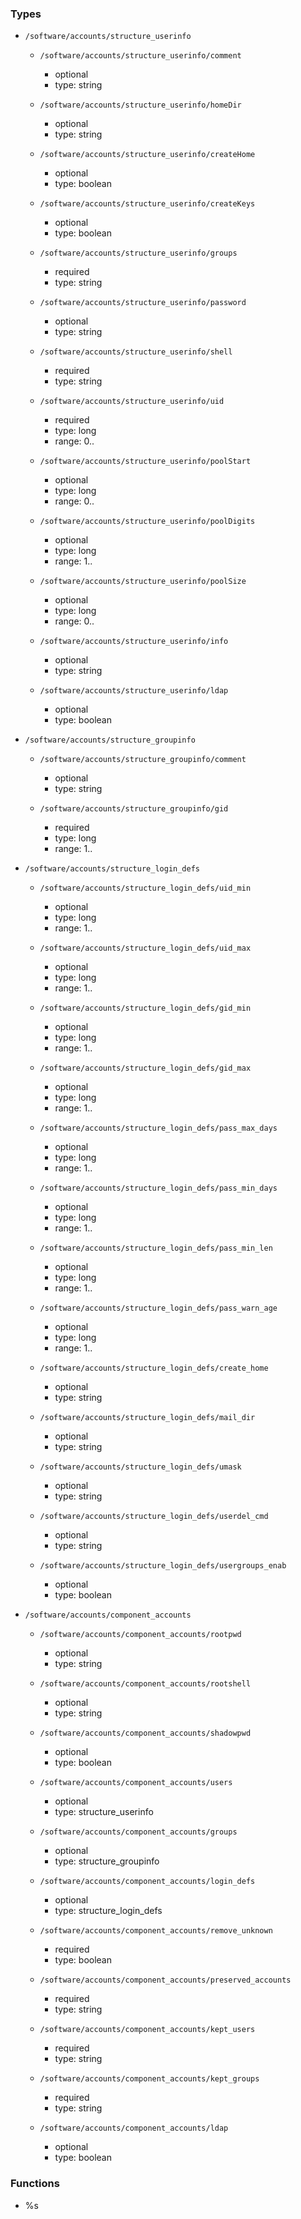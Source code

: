### Types

- `/software/accounts/structure_userinfo`
    - `/software/accounts/structure_userinfo/comment`
        - optional
        - type: string

    - `/software/accounts/structure_userinfo/homeDir`
        - optional
        - type: string

    - `/software/accounts/structure_userinfo/createHome`
        - optional
        - type: boolean

    - `/software/accounts/structure_userinfo/createKeys`
        - optional
        - type: boolean

    - `/software/accounts/structure_userinfo/groups`
        - required
        - type: string

    - `/software/accounts/structure_userinfo/password`
        - optional
        - type: string

    - `/software/accounts/structure_userinfo/shell`
        - required
        - type: string

    - `/software/accounts/structure_userinfo/uid`
        - required
        - type: long
        - range: 0..

    - `/software/accounts/structure_userinfo/poolStart`
        - optional
        - type: long
        - range: 0..

    - `/software/accounts/structure_userinfo/poolDigits`
        - optional
        - type: long
        - range: 1..

    - `/software/accounts/structure_userinfo/poolSize`
        - optional
        - type: long
        - range: 0..

    - `/software/accounts/structure_userinfo/info`
        - optional
        - type: string

    - `/software/accounts/structure_userinfo/ldap`
        - optional
        - type: boolean

- `/software/accounts/structure_groupinfo`
    - `/software/accounts/structure_groupinfo/comment`
        - optional
        - type: string

    - `/software/accounts/structure_groupinfo/gid`
        - required
        - type: long
        - range: 1..

- `/software/accounts/structure_login_defs`
    - `/software/accounts/structure_login_defs/uid_min`
        - optional
        - type: long
        - range: 1..

    - `/software/accounts/structure_login_defs/uid_max`
        - optional
        - type: long
        - range: 1..

    - `/software/accounts/structure_login_defs/gid_min`
        - optional
        - type: long
        - range: 1..

    - `/software/accounts/structure_login_defs/gid_max`
        - optional
        - type: long
        - range: 1..

    - `/software/accounts/structure_login_defs/pass_max_days`
        - optional
        - type: long
        - range: 1..

    - `/software/accounts/structure_login_defs/pass_min_days`
        - optional
        - type: long
        - range: 1..

    - `/software/accounts/structure_login_defs/pass_min_len`
        - optional
        - type: long
        - range: 1..

    - `/software/accounts/structure_login_defs/pass_warn_age`
        - optional
        - type: long
        - range: 1..

    - `/software/accounts/structure_login_defs/create_home`
        - optional
        - type: string

    - `/software/accounts/structure_login_defs/mail_dir`
        - optional
        - type: string

    - `/software/accounts/structure_login_defs/umask`
        - optional
        - type: string

    - `/software/accounts/structure_login_defs/userdel_cmd`
        - optional
        - type: string

    - `/software/accounts/structure_login_defs/usergroups_enab`
        - optional
        - type: boolean

- `/software/accounts/component_accounts`
    - `/software/accounts/component_accounts/rootpwd`
        - optional
        - type: string

    - `/software/accounts/component_accounts/rootshell`
        - optional
        - type: string

    - `/software/accounts/component_accounts/shadowpwd`
        - optional
        - type: boolean

    - `/software/accounts/component_accounts/users`
        - optional
        - type: structure_userinfo

    - `/software/accounts/component_accounts/groups`
        - optional
        - type: structure_groupinfo

    - `/software/accounts/component_accounts/login_defs`
        - optional
        - type: structure_login_defs

    - `/software/accounts/component_accounts/remove_unknown`
        - required
        - type: boolean

    - `/software/accounts/component_accounts/preserved_accounts`
        - required
        - type: string

    - `/software/accounts/component_accounts/kept_users`
        - required
        - type: string

    - `/software/accounts/component_accounts/kept_groups`
        - required
        - type: string

    - `/software/accounts/component_accounts/ldap`
        - optional
        - type: boolean
### Functions
  - %s
